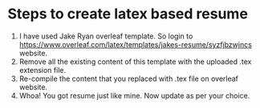 # Steps to create latex based resume

1. I have used Jake Ryan overleaf template. So login to https://www.overleaf.com/latex/templates/jakes-resume/syzfjbzwjncs website.
2. Remove all the existing content of this template with the uploaded .tex extension file.
3. Re-compile the content that you replaced with .tex file on overleaf website.
4. Whoa! You got resume just like mine. Now update as per your choice.
